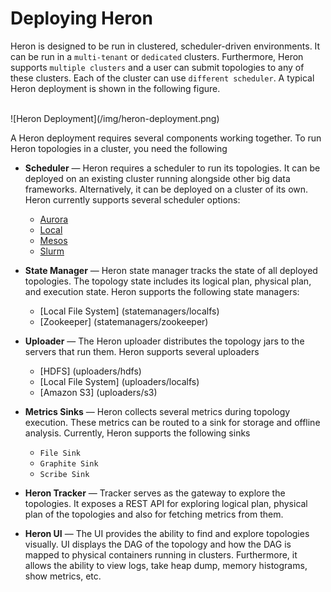 # Deploying Heron

Heron is designed to be run in clustered, scheduler-driven environments. It can
be run in a `multi-tenant` or `dedicated` clusters. Furthermore, Heron supports 
`multiple clusters` and a user can submit topologies to any of these clusters. Each
of the cluster can use `different scheduler`. A typical Heron deployment is shown 
in the following figure.

<br />
![Heron Deployment](/img/heron-deployment.png)
<br/>

A Heron deployment requires several components working together. To run Heron 
topologies in a cluster, you need the following 

* **Scheduler** &mdash; Heron requires a scheduler to run its topologies. It can 
be deployed on an existing cluster running alongside other big data frameworks. 
Alternatively, it can be deployed on a cluster of its own. Heron currently 
supports several scheduler options:
  * [Aurora](schedulers/aurora)
  * [Local](schedulers/local)
  * [Mesos](schedulers/mesos)
  * [Slurm](schedulers/slurm)

* **State Manager** &mdash; Heron state manager tracks the state of all deployed
topologies. The topology state includes its logical plan, 
physical plan, and execution state. Heron supports the following state managers:
  * [Local File System] (statemanagers/localfs)
  * [Zookeeper] (statemanagers/zookeeper) 

* **Uploader** &mdash; The Heron uploader distributes the topology jars to the 
servers that run them. Heron supports several uploaders 
  * [HDFS] (uploaders/hdfs)
  * [Local File System] (uploaders/localfs)
  * [Amazon S3] (uploaders/s3)

* **Metrics Sinks** &mdash; Heron collects several metrics during topology execution.
These metrics can be routed to a sink for storage and offline analysis.
Currently, Heron supports the following sinks

  * `File Sink`
  * `Graphite Sink`
  * `Scribe Sink`

* **Heron Tracker** &mdash; Tracker serves as the gateway to explore the topologies.
It exposes a REST API for exploring logical plan, physical plan of the topologies and
also for fetching metrics from them.

* **Heron UI** &mdash; The UI provides the ability to find and explore topologies visually.
UI displays the DAG of the topology and how the DAG is mapped to physical containers 
running in clusters. Furthermore, it allows the ability to view logs, take heap dump, memory 
histograms, show metrics, etc. 
